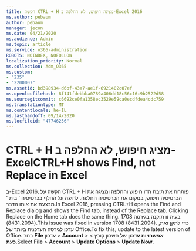 ```yaml
---
title: הקשת CTRL + H מציגה חיפוש, לא החלפה ב-Excel 2016
ms.author: pebaum
author: pebaum
manager: jecon
ms.date: 04/21/2020
ms.audience: Admin
ms.topic: article
ms.service: o365-administration
ROBOTS: NOINDEX, NOFOLLOW
localization_priority: Normal
ms.collection: Adm_O365
ms.custom:
- "235"
- "2200007"
ms.assetid: bd398934-d6bf-43a7-ae1f-6921402c07ef
ms.openlocfilehash: 8f141fdebbba0789a406dd18c56c16c9b2522d58
ms.sourcegitcommit: c6692ce0fa1358ec3529e59ca0ecdfdea4cdc759
ms.translationtype: MT
ms.contentlocale: he-IL
ms.lasthandoff: 09/14/2020
ms.locfileid: "47746256"
---
```

# <a name="ctrlh-shows-find-not-replace-in-excel"></a><span data-ttu-id="a434b-102">CTRL + H מציג חיפוש, לא החלפה ב-Excel</span><span class="sxs-lookup"><span data-stu-id="a434b-102">CTRL+H shows Find, not Replace in Excel</span></span>

<span data-ttu-id="a434b-103">ב-Excel 2016, הקשה על CTRL + H פותחת את תיבת הדו חיפוש והחלפה ומציגה את הכרטיסיה חיפוש, במקום את הכרטיסיה החלפה. לחיצה על החלף בכרטיסיה ' בית ' מבצעת את אותו הדבר.</span><span class="sxs-lookup"><span data-stu-id="a434b-103">In Excel 2016, pressing CTRL+H opens the Find and Replace dialog and shows the Find tab, instead of the Replace tab. Clicking Replace on the Home tab does the same thing.</span></span> <span data-ttu-id="a434b-104">בעיה זו תוקנה בגירסה 1708 (8431.2094).</span><span class="sxs-lookup"><span data-stu-id="a434b-104">This issue was fixed in version 1708 (8431.2094).</span></span> <span data-ttu-id="a434b-105">כדי לתקן זאת, עדכן לגירסה העדכנית ביותר של Office.</span><span class="sxs-lookup"><span data-stu-id="a434b-105">To fix this, update to the latest version of Office.</span></span> <span data-ttu-id="a434b-106">בחר **File** עדכון \> **Account** \> **אפשרויות עדכון** של חשבון קובץ \> **כעת**.</span><span class="sxs-lookup"><span data-stu-id="a434b-106">Select **File** \> **Account** \> **Update Options** \> **Update Now**.</span></span>
  